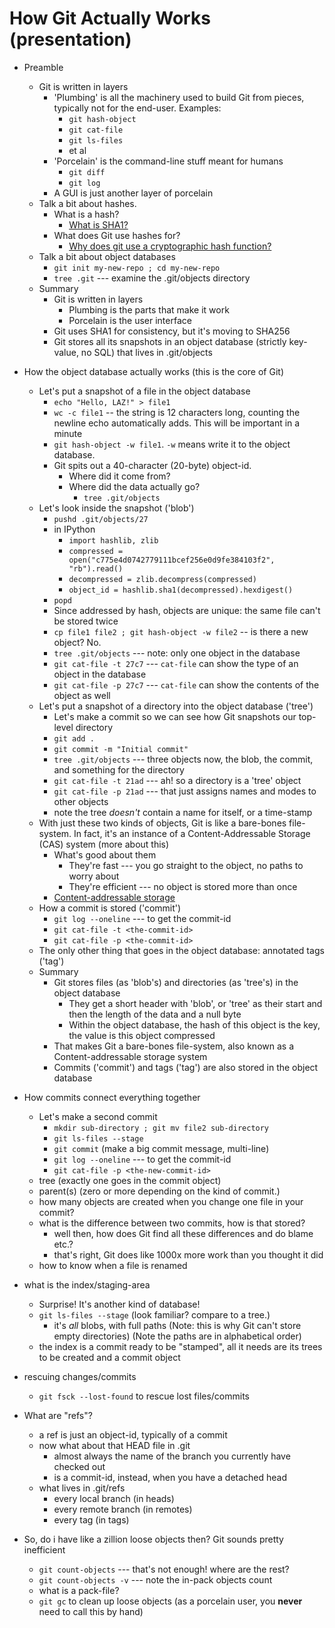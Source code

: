 # How Git Actually Works (presentation)

* Preamble
    * Git is written in layers
        * 'Plumbing' is all the machinery used to build Git from pieces, typically not for the end-user.  Examples:
            * `git hash-object`
            * `git cat-file`
            * `git ls-files`
            * et al
        * 'Porcelain' is the command-line stuff meant for humans
            * `git diff`
            * `git log`
        * A GUI is just another layer of porcelain
    * Talk a bit about hashes.
        * What is a hash?
            * [What is SHA1?](https://en.wikipedia.org/wiki/SHA-1)
        * What does Git use hashes for?
            * [Why does git use a cryptographic hash function?](https://stackoverflow.com/a/28792805/908269)
    * Talk a bit about object databases
        * `git init my-new-repo ; cd my-new-repo`
        * `tree .git` --- examine the .git/objects directory
    * Summary
        * Git is written in layers
            * Plumbing is the parts that make it work
            * Porcelain is the user interface
        * Git uses SHA1 for consistency, but it's moving to SHA256
        * Git stores all its snapshots in an object database (strictly key-value, no SQL) that lives in .git/objects

* How the object database actually works (this is the core of Git)
    * Let's put a snapshot of a file in the object database
        * `echo "Hello, LAZ!" > file1`
        * `wc -c file1` -- the string is 12 characters long, counting the newline echo automatically adds.  This will be important in a minute
        * `git hash-object -w file1`.  `-w` means write it to the object database.
        * Git spits out a 40-character (20-byte) object-id.
            * Where did it come from?
            * Where did the data actually go?
                * `tree .git/objects`
    * Let's look inside the snapshot ('blob')
        * `pushd .git/objects/27`
        * in IPython
            * `import hashlib, zlib`
            * `compressed = open("c775e4d0742779111bcef256e0d9fe384103f2", "rb").read()`
            * `decompressed = zlib.decompress(compressed)`
            * `object_id = hashlib.sha1(decompressed).hexdigest()`
        * `popd`
        * Since addressed by hash, objects are unique: the same file can't be stored twice
        * `cp file1 file2 ; git hash-object -w file2` -- is there a new object?  No.
        * `tree .git/objects` --- note: only one object in the database
        * `git cat-file -t 27c7` --- `cat-file` can show the type of an object in the database
        * `git cat-file -p 27c7` --- `cat-file` can show the contents of the object as well
    * Let's put a snapshot of a directory into the object database ('tree')
        * Let's make a commit so we can see how Git snapshots our top-level directory
        * `git add .`
        * `git commit -m "Initial commit"`
        * `tree .git/objects` --- three objects now, the blob, the commit, and something for the directory
        * `git cat-file -t 21ad` --- ah!  so a directory is a 'tree' object
        * `git cat-file -p 21ad` --- that just assigns names and modes to other objects
        * note the tree _doesn't_ contain a name for itself, or a time-stamp
    * With just these two kinds of objects, Git is like a bare-bones file-system.  In fact, it's an instance of a Content-Addressable Storage (CAS) system (more about this)
        * What's good about them
            * They're fast --- you go straight to the object, no paths to worry about
            * They're efficient --- no object is stored more than once
        * [Content-addressable storage](https://en.wikipedia.org/wiki/Content-addressable_storage)
    * How a commit is stored ('commit')
        * `git log --oneline` --- to get the commit-id
        * `git cat-file -t <the-commit-id>`
        * `git cat-file -p <the-commit-id>`
    * The only other thing that goes in the object database: annotated tags ('tag')
    * Summary
        * Git stores files (as 'blob's) and directories (as 'tree's) in the object database
            * They get a short header with 'blob', or 'tree' as their start and then the length of the data and a null byte
            * Within the object database, the hash of this object is the key, the value is this object compressed
        * That makes Git a bare-bones file-system, also known as a Content-addressable storage system
        * Commits ('commit') and tags ('tag') are also stored in the object database

* How commits connect everything together
    * Let's make a second commit
        * `mkdir sub-directory ; git mv file2 sub-directory `
        * `git ls-files --stage`
        * `git commit` (make a big commit message, multi-line)
        * `git log --oneline` --- to get the commit-id
        * `git cat-file -p <the-new-commit-id>`
    * tree (exactly one goes in the commit object)
    * parent(s) (zero or more depending on the kind of commit.)
    * how many objects are created when you change one file in your commit?
    * what is the difference between two commits, how is that stored?
        * well then, how does Git find all these differences and do blame etc.?
        * that's right, Git does like 1000x more work than you thought it did
    * how to know when a file is renamed

* what is the index/staging-area
    * Surprise!  It's another kind of database!
    * `git ls-files --stage` (look familiar?  compare to a tree.)
        * it's _all_ blobs, with full paths (Note: this is why Git can't store empty directories) (Note the paths are in alphabetical order)
    * the index is a commit ready to be "stamped", all it needs are its trees to be created and a commit object

* rescuing changes/commits
    * `git fsck --lost-found` to rescue lost files/commits

* What are "refs"?
    * a ref is just an object-id, typically of a commit
    * now what about that HEAD file in .git
        * almost always the name of the branch you currently have checked out
        * is a commit-id, instead, when you have a detached head
    * what lives in .git/refs
        * every local branch (in heads)
        * every remote branch (in remotes)
        * every tag (in tags)

* So, do i have like a zillion loose objects then?  Git sounds pretty inefficient
    * `git count-objects` --- that's not enough!  where are the rest?
    * `git count-objects -v` --- note the in-pack objects count
    * what is a pack-file?
    * `git gc` to clean up loose objects (as a porcelain user, you **never** need to call this by hand)
